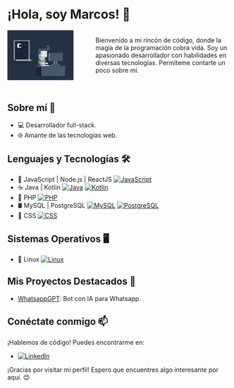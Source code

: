 # ¡Hola, soy Marcos! 👋

<div style="display: flex; margin-bottom: 50px">
  <img src="programming.gif" alt="background Marcos lTunix" width="150" align="left" style="margin-right: 50px;"/>
  <p>Bienvenido a mi rincón de código, donde la magia de la programación cobra vida. Soy un apasionado desarrollador con habilidades en diversas tecnologías. Permíteme contarte un poco sobre mí.</p>
</div>

## Sobre mí 🚀

- 💻 Desarrollador full-stack.
- 🌐 Amante de las tecnologías web.

## Lenguajes y Tecnologías 🛠️

- 🚀 JavaScript | Node.js | ReactJS [![JavaScript](https://img.shields.io/badge/-JavaScript-yellow)](https://github.com/ltunix/)
- ☕ Java | Kotlin [![Java](https://img.shields.io/badge/-Java-red)](https://github.com/ltunix/) [![Kotlin](https://img.shields.io/badge/-Kotlin-orange)](https://github.com/ltunix/)
- 🐘 PHP [![PHP](https://img.shields.io/badge/-PHP-purple)](https://github.com/ltunix/)
- 🛢️ MySQL | PostgreSQL [![MySQL](https://img.shields.io/badge/-MySQL-blue)](https://github.com/ltunix/) [![PostgreSQL](https://img.shields.io/badge/-PostgreSQL-blue)](https://github.com/ltunix/)
- 🎨 CSS [![CSS](https://img.shields.io/badge/-CSS-green)](https://github.com/ltunix/)

## Sistemas Operativos 🖥️

- 🐧 Linux [![Linux](https://img.shields.io/badge/-Linux-red)](https://github.com/ltunix/)

## Mis Proyectos Destacados 🌟

- [WhatsappGPT](https://whatsappgpt.space/): Bot con IA para Whatsapp.

## Conéctate conmigo 📫

¡Hablemos de código! Puedes encontrarme en:

- [![LinkedIn](https://img.shields.io/badge/LinkedIn-ltunix-blue)](https://www.linkedin.com/in/ltunix/)

¡Gracias por visitar mi perfil! Espero que encuentres algo interesante por aquí. 😊
